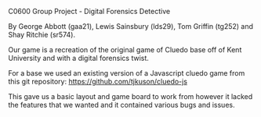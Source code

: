 C0600 Group Project - Digital Forensics Detective

By George Abbott (gaa21), Lewis Sainsbury (lds29), Tom Griffin (tg252) and Shay Ritchie (sr574).

Our game is a recreation of the original game of Cluedo base off of Kent University and with a digital forensics twist.

For a base we used an existing version of a Javascript cluedo game from this git repository:
https://github.com/tjkuson/cluedo-js

This gave us a basic layout and game board to work from however it lacked the features that we wanted and it contained various bugs and issues.